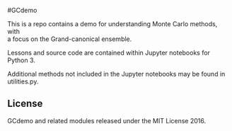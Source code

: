 #GCdemo

This is a repo contains a demo for understanding Monte Carlo methods, with    
a focus on the Grand-canonical ensemble.    

Lessons and source code are contained within Jupyter notebooks for Python 3.    

Additional methods not included in the Jupyter notebooks may be found in   
utilities.py.    

## License

GCdemo and related modules released under the MIT License 2016.

